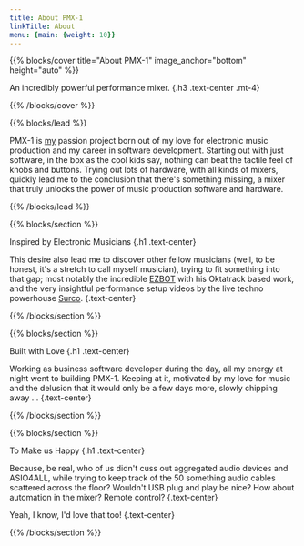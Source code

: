 ```yaml
---
title: About PMX-1
linkTitle: About
menu: {main: {weight: 10}}
---
```


{{% blocks/cover title="About PMX-1" image_anchor="bottom" height="auto" %}}

An incredibly powerful performance mixer.
{.h3 .text-center .mt-4}

{{% /blocks/cover %}}

{{% blocks/lead %}}

PMX-1 is [my](https://franks-reich.net) passion project born out of my love for
electronic music production and my career in software development. Starting out
with just software, in the box as the cool kids say, nothing can beat the
tactile feel of knobs and buttons. Trying out lots of hardware, with all kinds
of mixers, quickly lead me to the conclusion that there's something missing, a
mixer that truly unlocks the power of music production software and hardware.

{{% /blocks/lead %}}

{{% blocks/section %}}

Inspired by Electronic Musicians
{.h1 .text-center}

This desire also lead me to discover other fellow musicians (well, to be
honest, it's a stretch to call myself musician), trying to fit something into
that gap; most notably the incredible [EZBOT](https://www.ezbot.live/) with his
Oktatrack based work, and the very insightful performance setup videos by the
live techno powerhouse [Surco](https://www.youtube.com/@SURCOlive).
{.text-center}

{{% /blocks/section %}}

{{% blocks/section %}}

Built with Love
{.h1 .text-center}

Working as business software developer during the day, all my energy at night
went to building PMX-1. Keeping at it, motivated by my love for music and the
delusion that it would only be a few days more, slowly chipping away ...
{.text-center}

{{% /blocks/section %}}

{{% blocks/section %}}

To Make us Happy
{.h1 .text-center}

Because, be real, who of us didn't cuss out aggregated audio devices and
ASIO4ALL, while trying to keep track of the 50 something audio cables scattered
across the floor? Wouldn't USB plug and play be nice? How about automation in
the mixer? Remote control?
{.text-center}

Yeah, I know, I'd love that too!
{.text-center}

{{% /blocks/section %}}
